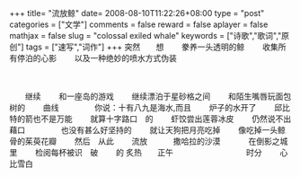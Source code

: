 +++
title= "流放鲸"
date= 2008-08-10T11:22:26+08:00
type = "post"
categories = ["文学"]
comments = false
reward = false
aplayer = false
mathjax = false
slug = "colossal exiled whale"
keywords = ["诗歌","歌词","原创"]
tags = ["速写","词作"]
+++
突然　　想
　　豢养一头透明的鲸
　　收集所有停泊的心影
　　以及一种绝妙的喷水方式伪装
<!--more-->　
　　继续
　　和一座岛的游戏
　　继续漂泊于星砂格之间
　　和陌生嘴唇玩面包树的
　　曲线
　　
　　你说：十有八九是海水,而且
　　炉子的水开了
　　邱比特的箭也不是万能
　　就算十字路口　的
　　虾饺尝出莲蓉冰皮
　　仍然说不出藉口
　　
　　也没有甚么好坚持的
　　就让天狗把月亮吃掉
　　像吃掉一头鲸骨的茱萸花瓣
　　然后　从此
　　流放　
　　撒哈拉的沙漠
　
　　在倒影之城里
　　检阅每杯被识　破
　　的 炙热　　正午
　　　　　　　　　时分
　　心比雪白
